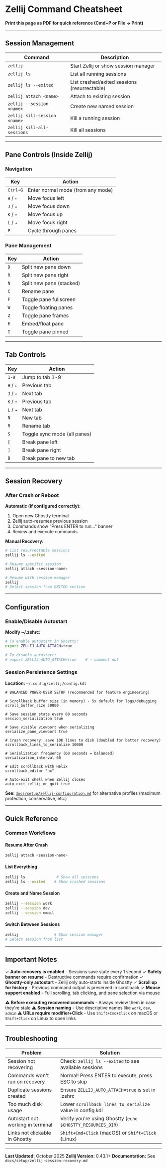 # Zellij Command Cheatsheet

**Print this page as PDF for quick reference (Cmd+P or File → Print)**

---

## Session Management

| Command | Description |
| --- | --- |
| `zellij` | Start Zellij or show session manager |
| `zellij ls` | List all running sessions |
| `zellij ls --exited` | List crashed/exited sessions (resurrectable) |
| `zellij attach <name>` | Attach to existing session |
| `zellij --session <name>` | Create new named session |
| `zellij kill-session <name>` | Kill a running session |
| `zellij kill-all-sessions` | Kill all sessions |

---

## Pane Controls (Inside Zellij)

### Navigation

| Key | Action |
| --- | --- |
| `Ctrl+G` | Enter normal mode (from any mode) |
| `H` / `←` | Move focus left |
| `J` / `↓` | Move focus down |
| `K` / `↑` | Move focus up |
| `L` / `→` | Move focus right |
| `P` | Cycle through panes |

### Pane Management

| Key | Action |
| --- | --- |
| `D` | Split new pane down |
| `R` | Split new pane right |
| `N` | Split new pane (stacked) |
| `C` | Rename pane |
| `F` | Toggle pane fullscreen |
| `W` | Toggle floating panes |
| `Z` | Toggle pane frames |
| `E` | Embed/float pane |
| `I` | Toggle pane pinned |

---

## Tab Controls

| Key | Action |
| --- | --- |
| `1-9` | Jump to tab 1-9 |
| `H` / `←` | Previous tab |
| `J` / `↓` | Next tab |
| `K` / `↑` | Previous tab |
| `L` / `→` | Next tab |
| `N` | New tab |
| `R` | Rename tab |
| `S` | Toggle sync mode (all panes) |
| `[` | Break pane left |
| `]` | Break pane right |
| `B` | Break pane to new tab |

---

## Session Recovery

### After Crash or Reboot

**Automatic (if configured correctly):**

1. Open new Ghostty terminal
1. Zellij auto-resumes previous session
1. Commands show "Press ENTER to run..." banner
1. Review and execute commands

**Manual Recovery:**

```bash
# List resurrectable sessions
zellij ls --exited

# Resume specific session
zellij attach <session-name>

# Resume with session manager
zellij
# Select session from EXITED section
```

---

## Configuration

### Enable/Disable Autostart

**Modify ~/.zshrc:**

```zsh
# To enable autostart in Ghostty:
export ZELLIJ_AUTO_ATTACH=true

# To disable autostart:
# export ZELLIJ_AUTO_ATTACH=true    # ← comment out
```

### Session Persistence Settings

**Location:** `~/.config/zellij/config.kdl`

```kdl
# BALANCED POWER-USER SETUP (recommended for feature engineering)

# Scrollback buffer size (in memory) - 5x default for logs/debugging
scroll_buffer_size 50000

# Save session state every 60 seconds
session_serialization true

# Save visible viewport when serializing
serialize_pane_viewport true

# Crash recovery: save 10K lines to disk (doubled for better recovery)
scrollback_lines_to_serialize 10000

# Serialization frequency (60 seconds = balanced)
serialization_interval 60

# Edit scrollback with Helix
scrollback_editor "hx"

# Auto-exit shell when Zellij closes
auto_exit_zellij_on_quit true
```

**See**: [`docs/setup/zellij-configuration.md`](zellij-configuration.md) for alternative profiles (maximum protection, conservative, etc.)

---

## Quick Reference

### Common Workflows

#### Resume After Crash

```bash
zellij attach <session-name>
```

#### List Everything

```bash
zellij ls              # Show all sessions
zellij ls --exited    # Show crashed sessions
```

#### Create and Name Session

```bash
zellij --session work
zellij --session dev
zellij --session email
```

#### Switch Between Sessions

```bash
zellij                # Show session manager
# Select session from list
```

---

## Important Notes

✓ **Auto-recovery is enabled** - Sessions save state every 1 second
✓ **Safety banner on resume** - Destructive commands require confirmation
✓ **Ghostty-only autostart** - Zellij only auto-starts inside Ghostty
✓ **Scroll up for history** - Previous command output is preserved in scrollback
✓ **Mouse support enabled** - Full scrolling, tab clicking, and pane selection via mouse

⚠️ **Before executing recovered commands** - Always review them in case they're stale
⚠️ **Session naming** - Use descriptive names like `work`, `dev`, `admin`
⚠️ **URLs require modifier+Click** - Use `Shift+Cmd+Click` on macOS or `Shift+Click` on Linux to open links

---

## Troubleshooting

| Problem | Solution |
| --- | --- |
| Session not recovering | Check: `zellij ls --exited` to see available sessions |
| Commands won't run on recovery | Normal! Press ENTER to execute, press ESC to skip |
| Duplicate sessions created | Ensure `ZELLIJ_AUTO_ATTACH=true` is set in .zshrc |
| Too much disk usage | Lower `scrollback_lines_to_serialize` value in config.kdl |
| Autostart not working in terminal | Verify you're using Ghostty (`echo $GHOSTTY_RESOURCES_DIR`) |
| Links not clickable in Ghostty | `Shift+Cmd+Click` (macOS) or `Shift+Click` (Linux) |

---

**Last Updated:** October 2025
**Zellij Version:** 0.43.1+
**Documentation:** See `docs/setup/zellij-session-recovery.md`
